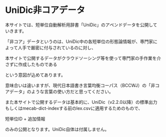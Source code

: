# UniDic非コアデータ

本サイトでは、短単位自動解析用辞書「UniDic」のアペンドデータを公開していきます。

「非コア」データというのは、UniDic中の各短単位の形態論情報が、専門家によって人手で厳密に付与されているのに対し、

本サイトで公開するデータがクラウドソーシング等を使って専門家の手作業を介さずに作成したものである

という意図が込めてあります。

意味合いは違いますが、現代日本語書き言葉均衡コーパス（BCCWJ）の「非コアデータ」のような言葉の使い方だと思ってください。


また本サイトで公開するデータは基本的に、UniDic（v2.2.0以降）の標準出力もしくはmecab-dict-indexする前のlex.csvに適用するためのもので、

短単位ID + 追加情報

のみの公開となります。UniDic自体は付属しません。
